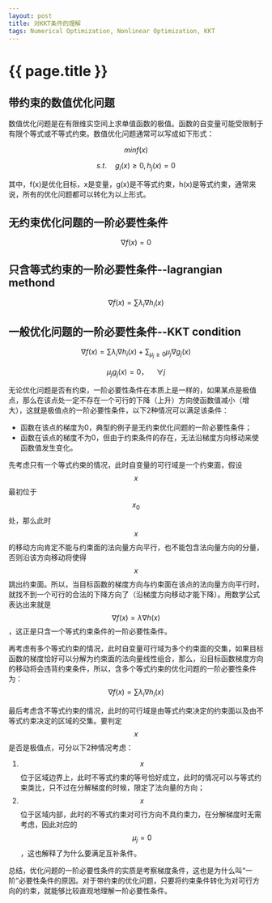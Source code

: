 ```yaml
---
layout: post
title: 对KKT条件的理解
tags: Numerical Optimization, Nonlinear Optimization, KKT
---
```


# {{ page.title }}

## 带约束的数值优化问题

数值优化问题是在有限维实空间上求单值函数的极值。函数的自变量可能受限制于有限个等式或不等式约束。数值优化问题通常可以写成如下形式：

$$min f(x)$$

$$s.t. \quad g_i(x)\geq0, h_j(x)=0$$

其中，f(x)是优化目标，x是变量，g(x)是不等式约束，h(x)是等式约束，通常来说，所有的优化问题都可以转化为以上形式。

## 无约束优化问题的一阶必要性条件

$$\nabla f(x)=0$$


## 只含等式约束的一阶必要性条件--lagrangian methond

$$\nabla f(x) = \sum\lambda_i\nabla h_i(x)$$


## 一般优化问题的一阶必要性条件--KKT condition

$$\nabla f(x) = \sum\lambda_i\nabla h_i(x) + \sum_{\mu_j \geq 0}\mu_j\nabla g_j(x)$$

$$ \mu_j g_j(x) = 0，\quad \forall j $$


无论优化问题是否有约束，一阶必要性条件在本质上是一样的，如果某点是极值点，那么在该点处一定不存在一个可行的下降（上升）方向使函数值减小（增大），这就是极值点的一阶必要性条件，以下2种情况可以满足该条件：

* 函数在该点的梯度为0，典型的例子是无约束优化问题的一阶必要性条件；
* 函数在该点的梯度不为0，但由于约束条件的存在，无法沿梯度方向移动来使函数值发生变化。

先考虑只有一个等式约束的情况，此时自变量的可行域是一个约束面，假设$$ x $$最初位于$$ x_0 $$处，那么此时$$ x $$的移动方向肯定不能与约束面的法向量方向平行，也不能包含法向量方向的分量，否则沿该方向移动将使得$$x$$跳出约束面。所以，当目标函数的梯度方向与约束面在该点的法向量方向平行时，就找不到一个可行的合法的下降方向了（沿梯度方向移动才能下降）。用数学公式表达出来就是$$ \nabla f(x) = \lambda \nabla h(x) $$，这正是只含一个等式约束条件的一阶必要性条件。

再考虑有多个等式约束的情况，此时自变量可行域为多个约束面的交集，如果目标函数的梯度恰好可以分解为约束面的法向量线性组合，那么，沿目标函数梯度方向的移动将会违背约束条件，所以，含多个等式约束的优化问题的一阶必要性条件为：$$ \nabla f(x) = \sum \lambda_i \nabla h_i(x) $$

最后考虑含不等式约束的情况，此时的可行域是由等式约束决定的约束面以及由不等式约束决定的区域的交集。要判定 $$ x $$是否是极值点，可分以下2种情况考虑：

1. $$ x $$位于区域边界上，此时不等式约束的等号恰好成立，此时的情况可以与等式约束类比，只不过在分解梯度的时候，限定了法向量的方向；
2. $$ x $$位于区域内部，此时的不等式约束对可行方向不具约束力，在分解梯度时无需考虑，因此对应的$$ \mu_j=0 $$，这也解释了为什么要满足互补条件。

总结，优化问题的一阶必要性条件的实质是考察梯度条件，这也是为什么叫“一阶”必要性条件的原因。对于带约束的优化问题，只要将约束条件转化为对可行方向的约束，就能够比较直观地理解一阶必要性条件。
